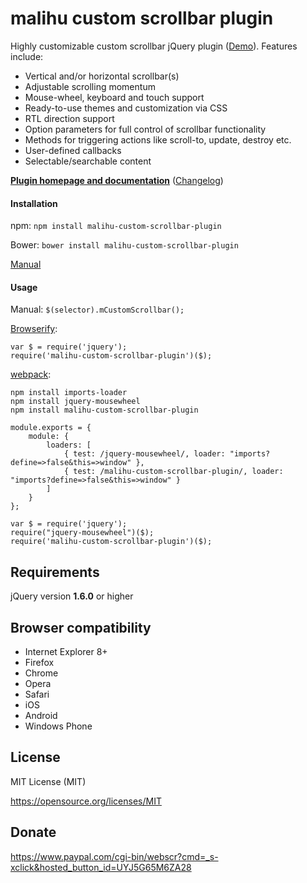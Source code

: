 malihu custom scrollbar plugin
================================

Highly customizable custom scrollbar jQuery plugin ([Demo](https://manos.malihu.gr/repository/custom-scrollbar/demo/examples/complete_examples.html)). Features include:

* Vertical and/or horizontal scrollbar(s)
* Adjustable scrolling momentum
* Mouse-wheel, keyboard and touch support
* Ready-to-use themes and customization via CSS
* RTL direction support
* Option parameters for full control of scrollbar functionality
* Methods for triggering actions like scroll-to, update, destroy etc.
* User-defined callbacks
* Selectable/searchable content

**[Plugin homepage and documentation](https://manos.malihu.gr/jquery-custom-content-scroller/)** ([Changelog](https://manos.malihu.gr/jquery-custom-content-scroller/2/))

#### Installation

npm: `npm install malihu-custom-scrollbar-plugin`

Bower: `bower install malihu-custom-scrollbar-plugin`

[Manual](https://manos.malihu.gr/jquery-custom-content-scroller/#get-started-section)

#### Usage

Manual: `$(selector).mCustomScrollbar();`

[Browserify](https://browserify.org/):

    var $ = require('jquery');
    require('malihu-custom-scrollbar-plugin')($);

[webpack](https://webpack.github.io/):

    npm install imports-loader
	npm install jquery-mousewheel
	npm install malihu-custom-scrollbar-plugin

	module.exports = {
		module: {
			loaders: [
				{ test: /jquery-mousewheel/, loader: "imports?define=>false&this=>window" },
				{ test: /malihu-custom-scrollbar-plugin/, loader: "imports?define=>false&this=>window" }
			]
		}
	};

	var $ = require('jquery');
	require("jquery-mousewheel")($);
    require('malihu-custom-scrollbar-plugin')($);


Requirements
-------------------------

jQuery version **1.6.0** or higher

Browser compatibility
-------------------------

* Internet Explorer 8+
* Firefox
* Chrome
* Opera
* Safari
* iOS
* Android
* Windows Phone

License
-------------------------

MIT License (MIT)

https://opensource.org/licenses/MIT

Donate
-------------------------

https://www.paypal.com/cgi-bin/webscr?cmd=_s-xclick&hosted_button_id=UYJ5G65M6ZA28
